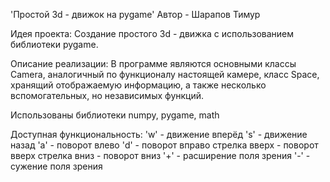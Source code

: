 'Простой 3d - движок на pygame'
Автор - Шарапов Тимур

Идея проекта:
Создание простого 3d - движка с использованием
библиотеки pygame.

Описание реализации:
В программе являются основными классы Camera,
аналогичный по функционалу настоящей камере, 
класс Space, хранящий отображаемую информацию,
а также несколько вспомогательных, но
независимых функций.

Использованы библиотеки numpy, pygame, math

Доступная функциональность:
'w' - движение вперёд
's' - движение назад
'a' - поворот влево
'd' - поворот вправо
стрелка вверх - поворот вверх
стрелка вниз - поворот вниз
'+' - расширение поля зрения
'-' - сужение поля зрения